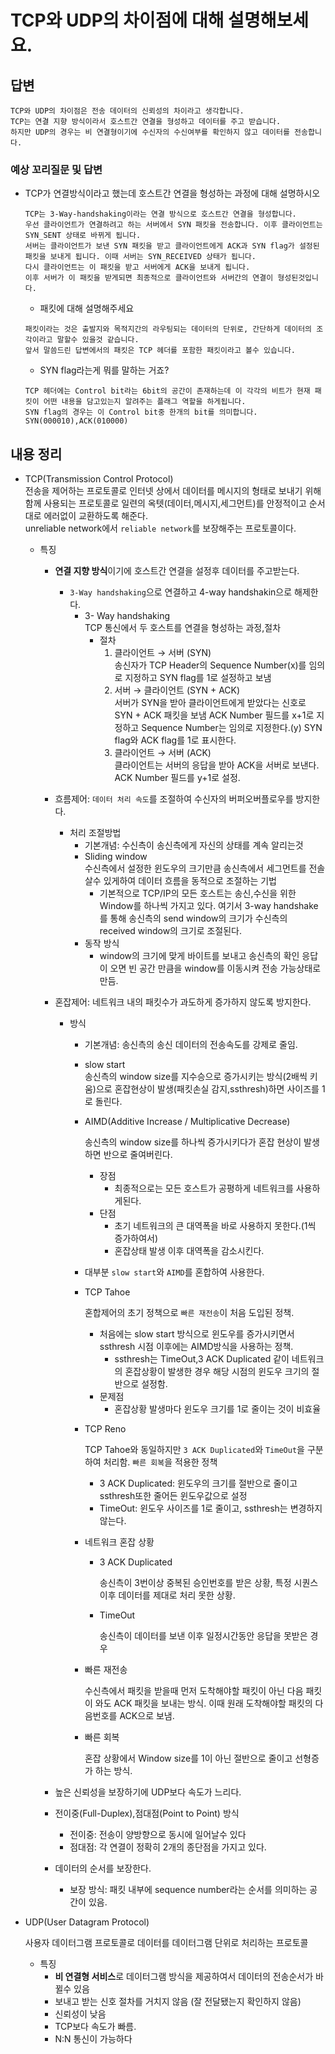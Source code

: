 # TCP와 UDP의 차이점에 대해 설명해보세요.

## 답변

```
TCP와 UDP의 차이점은 전송 데이터의 신뢰성의 차이라고 생각합니다. 
TCP는 연결 지향 방식이라서 호스트간 연결을 형성하고 데이터를 주고 받습니다. 
하지만 UDP의 경우는 비 연결형이기에 수신자의 수신여부를 확인하지 않고 데이터를 전송합니다.
```

### 예상 꼬리질문 및 답변

- TCP가 연결방식이라고 했는데 호스트간 연결을 형성하는 과정에 대해 설명하시오
  ```
  TCP는 3-Way-handshaking이라는 연결 방식으로 호스트간 연결을 형성합니다.
  우선 클라이언트가 연결하려고 하는 서버에서 SYN 패킷을 전송합니다. 이후 클라이언트는 SYN_SENT 상태로 바뀌게 됩니다.
  서버는 클라이언트가 보낸 SYN 패킷을 받고 클라이언트에게 ACK과 SYN flag가 설정된 패킷을 보내게 됩니다. 이때 서버는 SYN_RECEIVED 상태가 됩니다.
  다시 클라이언트는 이 패킷을 받고 서버에게 ACK을 보내게 됩니다.
  이후 서버가 이 패킷을 받게되면 최종적으로 클라이언트와 서버간의 연결이 형성된것입니다.
  ```
    - 패킷에 대해 설명해주세요
  ```
  패킷이라는 것은 출발지와 목적지간의 라우팅되는 데이터의 단위로, 간단하게 데이터의 조각이라고 말할수 있을것 같습니다. 
  앞서 말씀드린 답변에서의 패킷은 TCP 헤더를 포함한 패킷이라고 볼수 있습니다.
  ```
    - SYN flag라는게 뭐를 말하는 거죠?
  ```
  TCP 헤더에는 Control bit라는 6bit의 공간이 존재하는데 이 각각의 비트가 현재 패킷이 어떤 내용을 담고있는지 알려주는 플래그 역할을 하게됩니다.
  SYN flag의 경우는 이 Control bit중 한개의 bit를 의미합니다. SYN(000010),ACK(010000)
  ```

## 내용 정리

- TCP(Transmission Control Protocol)   
  전송을 제어하는 프로토콜로 인터넷 상에서 데이터를 메시지의 형태로 보내기 위해 함께 사용되는 프로토콜로 일련의 옥텟(데이터,메시지,세그먼트)를 안정적이고 순서대로 에러없이 교환하도록 해준다.    
  unreliable network에서 `reliable network`를 보장해주는 프로토콜이다.
    - 특징
        - **연결 지향 방식**이기에 호스트간 연결을 설정후 데이터를 주고받는다.
            - `3-Way handshaking`으로 연결하고 4-way handshakin으로 해제한다.
                - 3- Way handshaking   
                  TCP 통신에서 두 호스트를 연결을 형성하는 과정,절차
                    - 절차
                        1.  클라이언트 → 서버 (SYN)      
                            송신자가 TCP Header의 Sequence Number(x)를 임의로 지정하고 SYN flag를 1로 설정하고 보냄
                        2. 서버 → 클라이언트 (SYN + ACK)  
                           서버가 SYN을 받아 클라이언트에게 받았다는 신호로 SYN + ACK 패킷을 보냄
                           ACK Number 필드를 x+1로 지정하고 Sequence Number는 임의로 지정한다.(y) SYN flag와 ACK flag를 1로 표시한다.
                        3. 클라이언트 → 서버 (ACK)   
                           클라이언트는 서버의 응답을 받아 ACK을 서버로 보낸다.   
                           ACK Number 필드를 y+1로 설정.
        - 흐름제어: `데이터 처리 속도`를 조절하여 수신자의 버퍼오버플로우를 방지한다.
            - 처리 조절방법
                - 기본개념: 수신측이 송신측에게 자신의 상태를 계속 알리는것
                - Sliding window   
                  수신측에서 설정한 윈도우의 크기만큼 송신측에서 세그먼트를 전솔살수 있게하여 데이터 흐름을 동적으로 조절하는 기법
                    - 기본적으로 TCP/IP의 모든 호스트는 송신,수신을 위한 Window를 하나씩 가지고 있다. 여기서 3-way handshake를 통해 송신측의 send window의 크기가 수신측의 received window의 크기로 조절된다.
                - 동작 방식
                    - window의 크기에 맞게 바이트를 보내고 송신측의 확인 응답이 오면 빈 공간 만큼을 window를 이동시켜 전송 가능상태로 만듬.
        - 혼잡제어: 네트워크 내의 패킷수가 과도하게 증가하지 않도록 방지한다.
            - 방식
                - 기본개념: 송신측의 송신 데이터의 전송속도를 강제로 줄임.
                - slow start   
                  송신측의 window size를 지수승으로 증가시키는 방식(2배씩 키움)으로 혼잡현상이 발생(패킷손실 감지,ssthresh)하면 사이즈를 1로 돌린다.

                - AIMD(Additive Increase / Multiplicative Decrease)

                  송신측의 window size를 하나씩 증가시키다가 혼잡 현상이 발생하면 반으로 줄여버린다.

                    - 장점
                        - 최종적으로는 모든 호스트가 공평하게 네트워크를 사용하게된다.
                    - 단점
                        - 초기 네트워크의 큰 대역폭을 바로 사용하지 못한다.(1씩 증가하여서)
                        - 혼잡상태 발생 이후 대역폭을 감소시킨다.
                - 대부분 `slow start`와 `AIMD`를 혼합하여 사용한다.
                - TCP Tahoe

                  혼합제어의 초기 정책으로 `빠른 재전송`이 처음 도입된 정책.

                    - 처음에는 slow start 방식으로 윈도우를 증가시키면서 ssthresh 시점 이후에는 AIMD방식을 사용하는 정책.
                        - ssthresh는 TimeOut,3 ACK Duplicated 같이 네트워크의 혼잡상황이 발생한 경우 해당 시점의 윈도우 크기의 절반으로 설정함.
                    - 문제점
                        - 혼잡상황 발생마다 윈도우 크기를 1로 줄이는 것이 비효율
                - TCP Reno

                  TCP Tahoe와 동일하지만 `3 ACK Duplicated`와 `TimeOut`을 구분하여 처리함. `빠른 회복`을 적용한 정책

                    - 3 ACK Duplicated: 윈도우의 크기를 절반으로 줄이고 ssthresh또한 줄어든 윈도우값으로 설정
                    - TimeOut: 윈도우 사이즈를 1로 줄이고, ssthresh는 변경하지 않는다.
                - 네트워크 혼잡 상황
                    - 3 ACK Duplicated

                      송신측이 3번이상 중복된 승인번호를 받은 상황, 특정 시퀀스 이후 데이터를 제대로 처리 못한 상황.

                    - TimeOut

                      송신측이 데이터를 보낸 이후 일정시간동안 응답을 못받은 경우

                - 빠른 재전송

                  수신측에서 패킷을 받을때 먼저 도착해야할 패킷이 아닌 다음 패킷이 와도 ACK 패킷을 보내는 방식. 이때 원래 도착해야할 패킷의 다음번호를 ACK으로 보냄.

                - 빠른 회복

                  혼잡 상황에서 Window size를 1이 아닌 절반으로 줄이고 선형증가 하는 방식.

        - 높은 신뢰성을 보장하기에 UDP보다 속도가 느리다.
        - 전이중(Full-Duplex),점대점(Point to Point) 방식
            - 전이중: 전송이 양방향으로 동시에 일어날수 있다
            - 점대점: 각 연결이 정확히 2개의 종단점을 가지고 있다.
        - 데이터의 순서를 보장한다.
            - 보장 방식: 패킷 내부에 sequence number라는 순서를 의미하는 공간이 있음.
- UDP(User Datagram Protocol)

  사용자 데이터그램 프로토콜로 데이터를 데이터그램 단위로 처리하는 프로토콜
    - 특징
        - **비 연결형 서비스**로 데이터그램 방식을 제공하여서 데이터의 전송순서가 바뀔수 있음
        - 보내고 받는 신호 절차를 거치지 않음 (잘 전달됐는지 확인하지 않음)
        - 신뢰성이 낮음
        - TCP보다 속도가 빠름.
        - N:N 통신이 가능하다